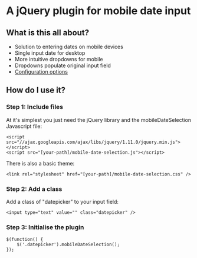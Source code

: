 # A jQuery plugin for mobile date input

## What is this all about?

* Solution to entering dates on mobile devices
* Single input date for desktop
* More intuitive dropdowns for mobile
* Dropdowns populate original input field
* [Configuration options](options.html)

## How do I use it?
### Step 1: Include files

At it's simplest you just need the jQuery library and the mobileDateSelection Javascript file:

    <script src="//ajax.googleapis.com/ajax/libs/jquery/1.11.0/jquery.min.js"></script>
    <script src="[your-path]/mobile-date-selection.js"></script>

There is also a basic theme:

    <link rel="stylesheet" href="[your-path]/mobile-date-selection.css" />

### Step 2: Add a class

Add a class of "datepicker" to your input field:

    <input type="text" value="" class="datepicker" />

### Step 3: Initialise the plugin
    $(function() {
        $('.datepicker').mobileDateSelection();
    });